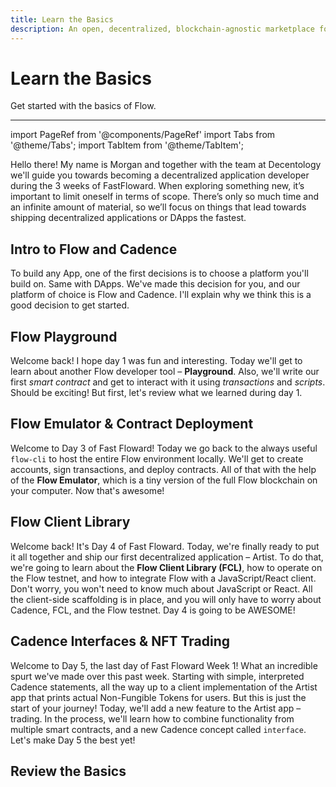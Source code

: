 ```yaml
---
title: Learn the Basics
description: An open, decentralized, blockchain-agnostic marketplace for composable smart contracts
---
```


# Learn the Basics

Get started with the basics of Flow.

---

import PageRef from '@components/PageRef'
import Tabs from '@theme/Tabs';
import TabItem from '@theme/TabItem';

Hello there! My name is Morgan and together with the team at Decentology we'll guide you towards becoming a decentralized application developer during the 3 weeks of FastFloward. When exploring something new, it’s important to limit oneself in terms of scope. There’s only so much time and an infinite amount of material, so we’ll focus on things that lead towards shipping decentralized applications or DApps the fastest.

## Intro to Flow and Cadence

To build any App, one of the first decisions is to choose a platform you'll build on. Same with DApps. We've made this decision for you, and our platform of choice is Flow and Cadence. I'll explain why we think this is a good decision to get started.

<PageRef url="./environment-setup" pageName="Introduction and Flow Programming Environment" />
<PageRef url="./cadence-syntax" pageName="Cadence Syntax and Basic Types" />
<PageRef url="./cadence-functions" pageName="Cadence Functions and Composite Types" />
<PageRef url="./playing-with-cadence" pageName="Playing around with Cadence + Day 1 Quests" />

## Flow Playground

Welcome back! I hope day 1 was fun and interesting. Today we'll get to learn about another Flow developer tool – **Playground**. Also, we'll write our first _smart contract_ and get to interact with it using _transactions_ and _scripts_. Should be exciting! But first, let's review what we learned during day 1.

<PageRef url="./flow-playground" pageName="Flow Playground" />

## Flow Emulator & Contract Deployment

Welcome to Day 3 of Fast Floward! Today we go back to the always useful `flow-cli` to host the entire Flow environment locally. We'll get to create accounts, sign transactions, and deploy contracts. All of that with the help of the **Flow Emulator**, which is a tiny version of the full Flow blockchain on your computer. Now that's awesome!

<PageRef url="./flow-emulator" pageName="Flow Emulator" />
<PageRef url="./deploying-contracts" pageName="Deploying Contracts" />

## Flow Client Library

Welcome back! It's Day 4 of Fast Floward. Today, we're finally ready to put it all together and ship our first decentralized application – Artist. To do that, we're going to learn about the **Flow Client Library (FCL)**, how to operate on the Flow testnet, and how to integrate Flow with a JavaScript/React client. Don't worry, you won't need to know much about JavaScript or React. All the client-side scaffolding is in place, and you will only have to worry about Cadence, FCL, and the Flow testnet. Day 4 is going to be AWESOME!

<PageRef url="./flow-client-library" pageName="Flow Client Library" />

## Cadence Interfaces & NFT Trading

Welcome to Day 5, the last day of Fast Floward Week 1! What an incredible spurt we've made over this past week. Starting with simple, interpreted Cadence statements, all the way up to a client implementation of the Artist app that prints actual Non-Fungible Tokens for users. But this is just the start of your journey! Today, we'll add a new feature to the Artist app – trading. In the process, we'll learn how to combine functionality from multiple smart contracts, and a new Cadence concept called `interface`. Let's make Day 5 the best yet!

<PageRef url="./cadence-interfaces" pageName="Cadence Interfaces" />
<PageRef url="./flow-nft-martketplace" pageName="Flow NFT Marketplace" />

## Review the Basics

<PageRef url="./lesson-review" pageName="Review" />

